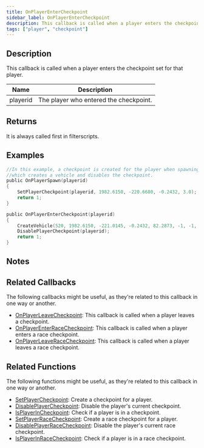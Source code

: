 ```yaml
---
title: OnPlayerEnterCheckpoint
sidebar_label: OnPlayerEnterCheckpoint
description: This callback is called when a player enters the checkpoint set for that player.
tags: ["player", "checkpoint"]
---
```


## Description

This callback is called when a player enters the checkpoint set for that player.

| Name     | Description                            |
| -------- | -------------------------------------- |
| playerid | The player who entered the checkpoint. |

## Returns

It is always called first in filterscripts.

## Examples

```c
//In this example, a checkpoint is created for the player when spawning,
//which creates a vehicle and disables the checkpoint.
public OnPlayerSpawn(playerid)
{
    SetPlayerCheckpoint(playerid, 1982.6150, -220.6680, -0.2432, 3.0);
    return 1;
}

public OnPlayerEnterCheckpoint(playerid)
{
    CreateVehicle(520, 1982.6150, -221.0145, -0.2432, 82.2873, -1, -1, 60000);
    DisablePlayerCheckpoint(playerid);
    return 1;
}
```

## Notes

<TipNPCCallbacks />

## Related Callbacks

The following callbacks might be useful, as they're related to this callback in one way or another. 

- [OnPlayerLeaveCheckpoint](OnPlayerLeaveCheckpoint): This callback is called when a player leaves a checkpoint. 
- [OnPlayerEnterRaceCheckpoint](OnPlayerEnterRaceCheckpoint): This callback is called when a player enters a race checkpoint. 
- [OnPlayerLeaveRaceCheckpoint](OnPlayerLeaveRaceCheckpoint): This callback is called when a player leaves a race checkpoint. 

## Related Functions

The following functions might be useful, as they're related to this callback in one way or another. 

- [SetPlayerCheckpoint](../functions/SetPlayerCheckpoint): Create a checkpoint for a player.
- [DisablePlayerCheckpoint](../functions/DisablePlayerCheckpoint): Disable the player's current checkpoint.
- [IsPlayerInCheckpoint](../functions/IsPlayerInRaceCheckpoint): Check if a player is in a checkpoint.
- [SetPlayerRaceCheckpoint](../functions/SetPlayerRaceCheckpoint): Create a race checkpoint for a player.
- [DisablePlayerRaceCheckpoint](../functions/DisablePlayerRaceCheckpoint): Disable the player's current race checkpoint.
- [IsPlayerInRaceCheckpoint](../functions/IsPlayerInRaceCheckpoint): Check if a player is in a race checkpoint.
